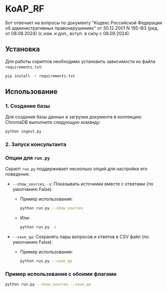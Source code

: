  # KoAP_RF

Бот отвечает на вопросы по документу "Кодекс Российской Федерации об административных правонарушениях" от 30.12.2001 N 195-ФЗ (ред. от 08.08.2024) (с изм. и доп., вступ. в силу с 08.09.2024).

## Установка

Для работы скриптов необходимо установить зависимости из файла `requirements.txt`:

```bash
pip install -r requirements.txt
```

 ## Использование

### 1. Создание базы

Для создания базы данных и загрузки документа в коллекцию ChromaDB выполните следующую команду:

```bash
python ingest.py
```

### 2. Запуск консультанта

 ### Опции для `run.py`

Скрипт `run.py` поддерживает несколько опций для настройки его поведения:

- `--show_sources`, `-s`: Показывать источники вместе с ответами (по умолчанию False).
  - Пример использования:
    ```bash
    python run.py --show_sources
    ```
  - Или:
    ```bash
    python run.py -s
    ```

- `--save_qa`: Сохранять пары вопросов и ответов в CSV файл (по умолчанию False).
  - Пример использования:
    ```bash
    python run.py --save_qa
    ```

### Пример использования с обоими флагами

```bash
python run.py --show_sources --save_qa
```